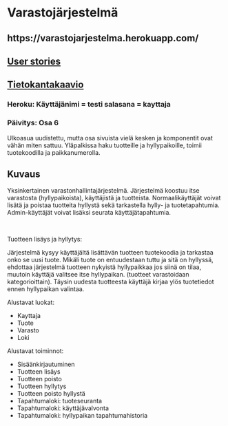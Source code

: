 <h1>Varastojärjestelmä</h1>
<h2>https://varastojarjestelma.herokuapp.com/</h2>
<h2><a href="https://github.com/ktatu/Varastojarjestelma/blob/master/documentation/userstories.md">User stories</a></h2>
<h2><a href="https://github.com/ktatu/Varastojarjestelma/blob/master/documentation/luokkakaavio_varasto.png">Tietokantakaavio</a></h2>
<h3>Heroku: Käyttäjänimi = testi salasana = kayttaja</h3>
<h3>Päivitys: Osa 6</h3>
Ulkoasua uudistettu, mutta osa sivuista vielä kesken ja komponentit ovat vähän miten sattuu. Yläpalkissa haku tuotteille ja hyllypaikoille, toimii tuotekoodilla ja paikkanumerolla.

<h2>Kuvaus</h2>
<p>
Yksinkertainen varastonhallintajärjestelmä. Järjestelmä koostuu itse varastosta (hyllypaikoista), käyttäjistä ja tuotteista. Normaalikäyttäjät voivat lisätä ja poistaa tuotteita hyllystä sekä tarkastella hylly- ja tuotetapahtumia. Admin-käyttäjät voivat lisäksi seurata käyttäjätapahtumia. 
</p>
<br>

<p>
Tuotteen lisäys ja hyllytys:
</p>
<p>
Järjestelmä kysyy käyttäjältä lisättävän tuotteen tuotekoodia ja tarkastaa onko se uusi tuote. Mikäli tuote on entuudestaan tuttu ja sitä on hyllyssä, ehdottaa järjestelmä tuotteen nykyistä hyllypaikkaa jos siinä on tilaa, muutoin käyttäjä valitsee itse hyllypaikan. (tuotteet varastoidaan kategorioittain). Täysin uudesta tuotteesta käyttäjä kirjaa ylös tuotetiedot ennen hyllypaikan valintaa. 
</p>

<p>
Alustavat luokat:
</p>
<ul>
 <li>Kayttaja</li>
 <li>Tuote</li>
 <li>Varasto</li>
 <li>Loki</li>
</ul>

<p>
Alustavat toiminnot:
</p>
<ul>
 <li>Sisäänkirjautuminen</li>
 <li>Tuotteen lisäys</li>
 <li>Tuotteen poisto</li>
 <li>Tuotteen hyllytys</li>
 <li>Tuotteen poisto hyllystä</li>
 <li>Tapahtumaloki: tuoteseuranta</li>
 <li>Tapahtumaloki: käyttäjävalvonta</li>
 <li>Tapahtumaloki: hyllypaikan tapahtumahistoria</li>
</ul>

